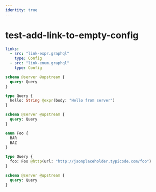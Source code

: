 ```yaml
---
identity: true
---
```


# test-add-link-to-empty-config

```yaml @config
links:
  - src: "link-expr.graphql"
    type: Config
  - src: "link-enum.graphql"
    type: Config
```

```graphql @file:link-expr.graphql
schema @server @upstream {
  query: Query
}

type Query {
  hello: String @expr(body: "Hello from server")
}
```

```graphql @file:link-enum.graphql
schema @server @upstream {
  query: Query
}

enum Foo {
  BAR
  BAZ
}

type Query {
  foo: Foo @http(url: "http://jsonplaceholder.typicode.com/foo")
}
```

```graphql @schema
schema @server @upstream {
  query: Query
}
```
